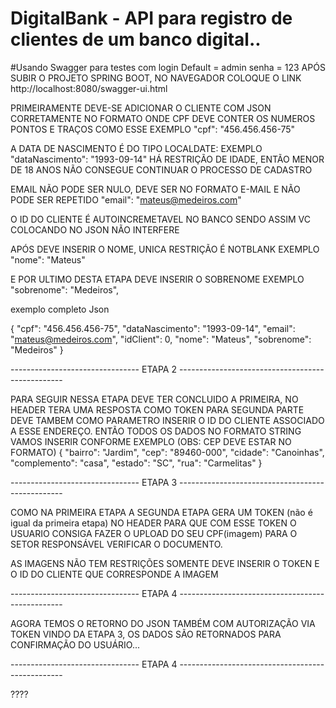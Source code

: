 # DigitalBank - API para registro de clientes de um banco digital..


#Usando Swagger para testes com login Default = admin senha = 123
APÓS SUBIR O PROJETO SPRING BOOT, NO NAVEGADOR COLOQUE O LINK
http://localhost:8080/swagger-ui.html

PRIMEIRAMENTE DEVE-SE ADICIONAR O CLIENTE COM JSON CORRETAMENTE NO FORMATO
ONDE CPF DEVE CONTER OS NUMEROS PONTOS E TRAÇOS COMO ESSE EXEMPLO "cpf": "456.456.456-75"

A DATA DE NASCIMENTO É DO TIPO LOCALDATE: EXEMPLO "dataNascimento": "1993-09-14"
HÁ RESTRIÇÃO DE IDADE, ENTÃO MENOR DE 18 ANOS NÃO CONSEGUE CONTINUAR O PROCESSO DE CADASTRO

EMAIL NÃO PODE SER NULO, DEVE SER NO FORMATO E-MAIL E NÃO PODE SER REPETIDO "email": "mateus@medeiros.com"

O ID DO CLIENTE É AUTOINCREMETAVEL NO BANCO SENDO ASSIM VC COLOCANDO NO JSON NÃO INTERFERE 

APÓS DEVE INSERIR O NOME, UNICA RESTRIÇÃO É NOTBLANK EXEMPLO "nome": "Mateus"

E POR ULTIMO DESTA ETAPA DEVE INSERIR O SOBRENOME EXEMPLO "sobrenome": "Medeiros",

exemplo completo Json 

{
  "cpf": "456.456.456-75",
  "dataNascimento": "1993-09-14",
  "email": "mateus@medeiros.com",
  "idClient": 0,
  "nome": "Mateus",
  "sobrenome": "Medeiros"
}


-------------------------------- ETAPA 2 -------------------------------------------------

PARA SEGUIR NESSA ETAPA DEVE TER CONCLUIDO A PRIMEIRA, NO HEADER TERA UMA RESPOSTA COMO TOKEN PARA SEGUNDA PARTE
DEVE TAMBEM COMO PARAMETRO INSERIR O ID DO CLIENTE ASSOCIADO A ESSE ENDEREÇO. 
ENTÃO TODOS OS DADOS NO FORMATO STRING VAMOS INSERIR CONFORME EXEMPLO (OBS: CEP DEVE ESTAR NO FORMATO)
{
  "bairro": "Jardim",
  "cep": "89460-000",
  "cidade": "Canoinhas",
  "complemento": "casa",
  "estado": "SC",
  "rua": "Carmelitas"
}


-------------------------------- ETAPA 3 -------------------------------------------------

COMO NA PRIMEIRA ETAPA A SEGUNDA ETAPA GERA UM TOKEN (não é igual da primeira etapa) NO HEADER
PARA QUE COM ESSE TOKEN O USUARIO CONSIGA FAZER O UPLOAD DO SEU CPF(imagem) PARA O SETOR RESPONSÁVEL
VERIFICAR O DOCUMENTO. 

AS IMAGENS NÃO TEM RESTRIÇÕES SOMENTE DEVE INSERIR O TOKEN E O ID DO CLIENTE QUE CORRESPONDE A IMAGEM

-------------------------------- ETAPA 4 -------------------------------------------------

AGORA TEMOS O RETORNO DO JSON TAMBÉM COM AUTORIZAÇÃO VIA TOKEN VINDO DA ETAPA 3, OS DADOS SÃO RETORNADOS
PARA CONFIRMAÇÃO DO USUÁRIO... 


-------------------------------- ETAPA 4 -------------------------------------------------

????
